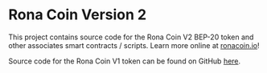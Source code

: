 # Rona Coin Version 2
This project contains source code for the Rona Coin V2 BEP-20 token and other associates smart contracts / scripts. Learn more online at [ronacoin.io](https://ronacoin.io)!

Source code for the Rona Coin V1 token can be found on GitHub [here](https://github.com/rona-coin/rona-coin-v1).